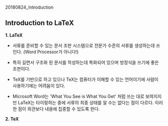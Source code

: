 20180824_Introduction



## Introduction to LaTeX



**1. LaTeX**

- 서류를 준비할 수 있는 문서 조판 시스템으로 전문가 수준의 서류를 생성하는데 쓰인다.  (Word Processor가 아니다!)

- 특히 길면서 구조화 된 문서를 작성하는데 특화되어 있으며 방정식을 쓰기에 좋은 조판이다.
- TeX를 기반으로 하고 있으나 TeX는 컴퓨터가 이해할 수 있는 언어이기에 사람이 사용하기에는 어려움이 있다. 
- Microsoft Word는 'What You See is What You Get' 처럼 쓰는 대로 보여지지만 LaTeX는 타이핑하는 중에 서류의 최종 상태를 알 수는 없다는 점이 다르다. 이러한 점이 외관보다 내용에 집중할 수 있도록 한다.




**2. TeX**

